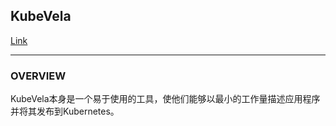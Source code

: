 ## KubeVela
[Link](https://kubevela.io/)  

---
### OVERVIEW  
KubeVela本身是一个易于使用的工具，使他们能够以最小的工作量描述应用程序并将其发布到Kubernetes。
